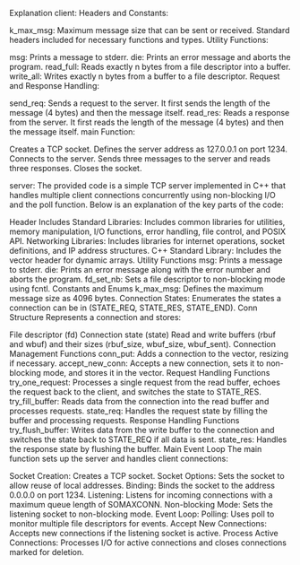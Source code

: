 Explanation client:
Headers and Constants:

k_max_msg: Maximum message size that can be sent or received.
Standard headers included for necessary functions and types.
Utility Functions:

msg: Prints a message to stderr.
die: Prints an error message and aborts the program.
read_full: Reads exactly n bytes from a file descriptor into a buffer.
write_all: Writes exactly n bytes from a buffer to a file descriptor.
Request and Response Handling:

send_req: Sends a request to the server. It first sends the length of the message (4 bytes) and then the message itself.
read_res: Reads a response from the server. It first reads the length of the message (4 bytes) and then the message itself.
main Function:

Creates a TCP socket.
Defines the server address as 127.0.0.1 on port 1234.
Connects to the server.
Sends three messages to the server and reads three responses.
Closes the socket.

server:
The provided code is a simple TCP server implemented in C++ that handles multiple client connections concurrently using non-blocking I/O and the poll function. Below is an explanation of the key parts of the code:

Header Includes
Standard Libraries: Includes common libraries for utilities, memory manipulation, I/O functions, error handling, file control, and POSIX API.
Networking Libraries: Includes libraries for internet operations, socket definitions, and IP address structures.
C++ Standard Library: Includes the vector header for dynamic arrays.
Utility Functions
msg: Prints a message to stderr.
die: Prints an error message along with the error number and aborts the program.
fd_set_nb: Sets a file descriptor to non-blocking mode using fcntl.
Constants and Enums
k_max_msg: Defines the maximum message size as 4096 bytes.
Connection States: Enumerates the states a connection can be in (STATE_REQ, STATE_RES, STATE_END).
Conn Structure
Represents a connection and stores:

File descriptor (fd)
Connection state (state)
Read and write buffers (rbuf and wbuf) and their sizes (rbuf_size, wbuf_size, wbuf_sent).
Connection Management Functions
conn_put: Adds a connection to the vector, resizing if necessary.
accept_new_conn: Accepts a new connection, sets it to non-blocking mode, and stores it in the vector.
Request Handling Functions
try_one_request: Processes a single request from the read buffer, echoes the request back to the client, and switches the state to STATE_RES.
try_fill_buffer: Reads data from the connection into the read buffer and processes requests.
state_req: Handles the request state by filling the buffer and processing requests.
Response Handling Functions
try_flush_buffer: Writes data from the write buffer to the connection and switches the state back to STATE_REQ if all data is sent.
state_res: Handles the response state by flushing the buffer.
Main Event Loop
The main function sets up the server and handles client connections:

Socket Creation: Creates a TCP socket.
Socket Options: Sets the socket to allow reuse of local addresses.
Binding: Binds the socket to the address 0.0.0.0 on port 1234.
Listening: Listens for incoming connections with a maximum queue length of SOMAXCONN.
Non-blocking Mode: Sets the listening socket to non-blocking mode.
Event Loop:
Polling: Uses poll to monitor multiple file descriptors for events.
Accept New Connections: Accepts new connections if the listening socket is active.
Process Active Connections: Processes I/O for active connections and closes connections marked for deletion.